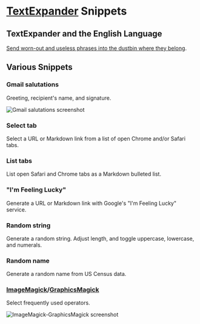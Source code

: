 # [TextExpander](https://smilesoftware.com/TextExpander/) Snippets

## TextExpander and the English Language
[Send worn-out and useless phrases into the dustbin where they belong](http://wikilivres.ca/wiki/Politics_and_the_English_Language).

## Various Snippets

### Gmail salutations

Greeting, recipient's name, and signature.

![Gmail salutations screenshot](https://raw.githubusercontent.com/jamesmclendon/TextExpander-Snippets/master/Gmail-salutations.png)

### Select tab

Select a URL or Markdown link from a list of open Chrome and/or Safari tabs.

### List tabs

List open Safari and Chrome tabs as a Markdown bulleted list.

### "I'm Feeling Lucky"

Generate a URL or Markdown link with Google's "I'm Feeling Lucky" service.

### Random string

Generate a random string. Adjust length, and toggle uppercase, lowercase, and numerals.

### Random name

Generate a random name from US Census data.

### [ImageMagick](http://www.imagemagick.org/)/[GraphicsMagick](http://www.graphicsmagick.org/)

Select frequently used operators.

![ImageMagick-GraphicsMagick screenshot](https://raw.githubusercontent.com/jamesmclendon/TextExpander-Snippets/master/ImageMagick-GraphicsMagick.png)
